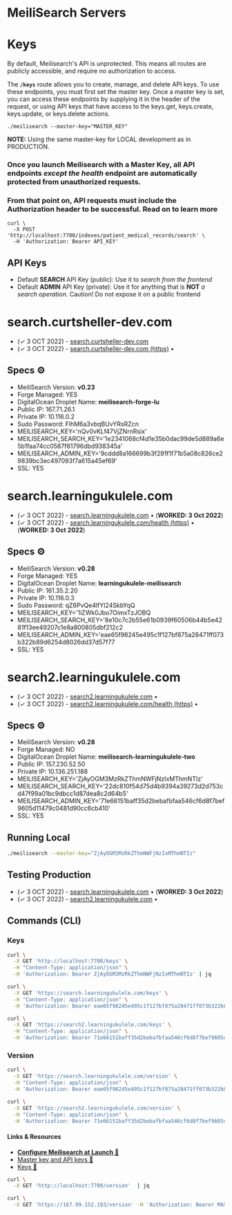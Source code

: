 # MeiliSearch Servers

# Keys

By default, Meilisearch's API is unprotected. This means all routes are publicly accessible, and require no authorization to access.

The **`/keys`** route allows you to create, manage, and delete API keys. To use these endpoints, you must first set the master key. Once a master key is set, you can access these endpoints by supplying it in the header of the request, or using API keys that have access to the keys.get, keys.create, keys.update, or keys.delete actions.

```
./meilisearch --master-key="MASTER_KEY"
```
**NOTE:** Using the same master-key for LOCAL development as in PRODUCTION.

### Once you launch Meilisearch with a **Master Key**, all API endpoints _except the health_ endpoint are automatically protected from unauthorized requests.

### From that point on, API requests must include the Authorization header to be successful. Read on to learn more

```
curl \
  -X POST 'http://localhost:7700/indexes/patient_medical_records/search' \
  -H 'Authorization: Bearer API_KEY'
```


## API Keys
- Default **SEARCH** API Key (public): Use it to _search from the frontend_
- Default **ADMIN** API Key (private): Use it for anything that is **NOT** _a search operation_. Caution! Do not expose it on a public frontend

# search.curtsheller-dev.com

- (&check; 3 OCT 2022) - [search.curtsheller-dev.com](https://search.learningukulele.com)
- (&check; 3 OCT 2022) - [search.curtsheller-dev.com (https)](https://search.learningukulele.com/health) &bull;

## Specs &#9881;
- MeiliSearch Version: **v0.23**
- Forge Managed: YES
- DigitalOcean Droplet Name: **meilisearch-forge-lu**
- Public IP: 167.71.26.1
- Private IP: 10.116.0.2
- Sudo Password: FlhM6a3vbqBUvYRsRZcn
- MEILISEARCH_KEY='nQv0vKLf47VjZNrnRsix'
- MEILISEARCH_SEARCH_KEY='1e2341068cf4d1e35b0dac99de5d889a6e5b1faa74cc0587f61796dbd938345a'
- MEILISEARCH_ADMIN_KEY='9cddd8a166699b3f291f1f71b5a08c826ce29839bc3ec497093f7a615a45ef69'
- SSL: YES

# search.learningukulele.com

- (&check; 3 OCT 2022) - [search.learningukulele.com](https://search.learningukulele.com) &bull;  (**WORKED: 3 Oct 2022**)
- (&check; 3 OCT 2022) - [search.learningukulele.com/health (https)](https://search.learningukulele.com/health) &bull; (**WORKED: 3 Oct 2022**)

## Specs &#9881;

- MeiliSearch Version: **v0.28**
- Forge Managed: YES
- DigitalOcean Droplet Name: **learningukulele-meilisearch**
- Public IP: 161.35.2.20
- Private IP: 10.116.0.3
- Sudo Password: qZ6PvQe4lfYl24SkbYqQ
- MEILISEARCH_KEY='1iZWk0Jbo7OimxTzJOBQ
- MEILISEARCH_SEARCH_KEY='8e10c7c2b55e61b0939f60506b44b5e4281f13ee49207c1e8a800805dbf212c2
- MEILISEARCH_ADMIN_KEY='eae65f98245e495c1f127bf875a28471ff073b322b89d6254d8026dd37d57f77
- SSL: YES

# search2.learningukulele.com

- (&check; 3 OCT 2022) - [search2.learningukulele.com](https://search2.learningukulele.com) &bull;
- (&check; 3 OCT 2022) - [search2.learningukulele.com/health (https)](https://search2.learningukulele.com/health) &bull;

## Specs &#9881;
- MeiliSearch Version: **v0.28**
- Forge Managed: NO
- DigitalOcean Droplet Name: **meilisearch-learningukulele-two**
- Public IP: 157.230.52.50
- Private IP: 10.136.251.188
- MEILISEARCH_KEY='ZjAyOGM3MzRkZThmNWFjNzIxMThmNTIz'
- MEILISEARCH_SEARCH_KEY='22dc810f54d75d4b9394a39273d2d753cd47f99a01bc9dbcc1d87dea8c2d64b5'
- MEILISEARCH_ADMIN_KEY='71e66151baff35d2bebafbfaa546cf6d8f7bef9605d11479c0481d90cc6cb410'
- SSL: YES

## Running Local

```sh
./meilisearch --master-key="ZjAyOGM3MzRkZThmNWFjNzIxMThmNTIz"
```

## Testing Production
- (&check; 3 OCT 2022) - [search.learningukulele.com](https://search.learningukulele.com/health) &bull; (**WORKED: 3 Oct 2022**)
- (&check; 3 OCT 2022) - [search2.learningukulele.com](https://search2.learningukulele.com) &bull;


## Commands (CLI)

### Keys
```sh
curl \
  -X GET 'http://localhost:7700/keys' \
  -H "Content-Type: application/json" \
  -H 'Authorization: Bearer ZjAyOGM3MzRkZThmNWFjNzIxMThmNTIz' | jq

curl \
  -X GET 'https://search.learningukulele.com/keys' \
  -H "Content-Type: application/json" \
  -H 'Authorization: Bearer eae65f98245e495c1f127bf875a28471ff073b322b89d6254d8026dd37d57f77' | jq

curl \
  -X GET 'https://search2.learningukulele.com/keys' \
  -H "Content-Type: application/json" \
  -H 'Authorization: Bearer 71e66151baff35d2bebafbfaa546cf6d8f7bef9605d11479c0481d90cc6cb410' | jq
```

### Version

```sh
curl \
  -X GET 'https://search.learningukulele.com/version' \
  -H "Content-Type: application/json" \
  -H 'Authorization: Bearer eae65f98245e495c1f127bf875a28471ff073b322b89d6254d8026dd37d57f77' | jq

curl \
  -X GET 'https://search2.learningukulele.com/version' \
  -H "Content-Type: application/json" \
  -H 'Authorization: Bearer 71e66151baff35d2bebafbfaa546cf6d8f7bef9605d11479c0481d90cc6cb410' | jq
```

#### Links &amp; Resources

- [**Configure Meilisearch at Launch** &#128279;](https://docs.meilisearch.com/learn/configuration/instance_options.html#command-line-options-and-flags)
- [Master key and API keys &#128279;](https://docs.meilisearch.com/learn/security/master_api_keys.html)
- [Keys &#128279;](https://docs.meilisearch.com/reference/api/keys.html)


```sh
curl \
  -X GET 'http://localhost:7700/version'  | jq

curl \
  -X GET 'https://167.99.152.193/version' -H 'Authorization: Bearer MASTER_KEY' | jq
```
